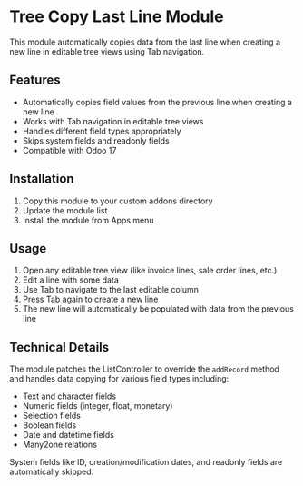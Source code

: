 # Tree Copy Last Line Module

This module automatically copies data from the last line when creating a new line in editable tree views using Tab navigation.

## Features

- Automatically copies field values from the previous line when creating a new line
- Works with Tab navigation in editable tree views
- Handles different field types appropriately
- Skips system fields and readonly fields
- Compatible with Odoo 17

## Installation

1. Copy this module to your custom addons directory
2. Update the module list
3. Install the module from Apps menu

## Usage

1. Open any editable tree view (like invoice lines, sale order lines, etc.)
2. Edit a line with some data
3. Use Tab to navigate to the last editable column
4. Press Tab again to create a new line
5. The new line will automatically be populated with data from the previous line

## Technical Details

The module patches the ListController to override the `addRecord` method and handles data copying for various field types including:
- Text and character fields
- Numeric fields (integer, float, monetary)
- Selection fields
- Boolean fields
- Date and datetime fields
- Many2one relations

System fields like ID, creation/modification dates, and readonly fields are automatically skipped.
